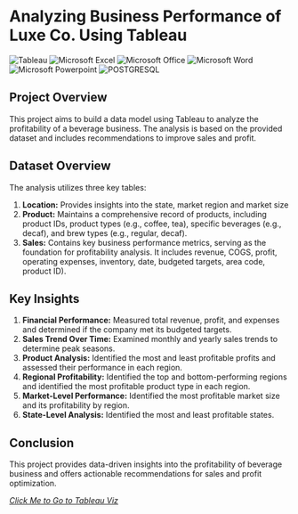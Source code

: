 # Analyzing Business Performance of Luxe Co. Using Tableau


![Tableau](https://img.shields.io/badge/Tableau-E97627?style=for-the-badge&logo=Tableau&logoColor=white)
![Microsoft Excel](https://img.shields.io/badge/Microsoft_Excel-217346?style=for-the-badge&logo=microsoft-excel&logoColor=white)
![Microsoft Office](https://img.shields.io/badge/Microsoft_Office-D83B01?style=for-the-badge&logo=microsoft-office&logoColor=white)
![Microsoft Word](https://img.shields.io/badge/Microsoft_Word-2B579A?style=for-the-badge&logo=microsoft-word&logoColor=white)
![Microsoft Powerpoint](https://img.shields.io/badge/Microsoft_PowerPoint-B7472A?style=for-the-badge&logo=microsoft-powerpoint&logoColor=white)
![POSTGRESQL](https://img.shields.io/badge/PostgreSQL-4169E1.svg?style=for-the-badge&logo=PostgreSQL&logoColor=white)


## Project Overview
This project aims to build a data model using Tableau to analyze the profitability of a beverage business. The analysis is based on the provided dataset and includes recommendations to improve sales and profit.

## Dataset Overview
The analysis utilizes three key tables:
1. **Location:** Provides insights into the state, market region and market size
2. **Product:** Maintains a comprehensive record of products, including product IDs, product types (e.g., coffee, tea), specific beverages (e.g., decaf), and brew types (e.g., regular, decaf). 
3. **Sales:** Contains key business performance metrics, serving as the foundation for profitability analysis. It includes revenue, COGS, profit, operating expenses, inventory, date, budgeted targets, area code, product ID).

## Key Insights
1. **Financial Performance:** Measured total revenue, profit, and expenses and determined if the company met its budgeted targets.
2. **Sales Trend Over Time:** Examined monthly and yearly sales trends to determine peak seasons.
3. **Product Analysis:** Identified the most and least profitable profits and assessed their performance in each region.
4. **Regional Profitability:** Identified the top and bottom-performing regions and identified the most profitable product type in each region.
5. **Market-Level Performance:** Identified the most profitable market size and its profitability by region.
6. **State-Level Analysis:** Identified the most and least profitable states.

## Conclusion
This project provides data-driven insights into the profitability of beverage business and offers actionable recommendations for sales and profit optimization.

*[Click Me to Go to Tableau Viz](https://public.tableau.com/views/SalesAnalysisforabusiness/Dashboard1?:language=en-US&:sid=&:redirect=auth&:display_count=n&:origin=viz_share_link)*
